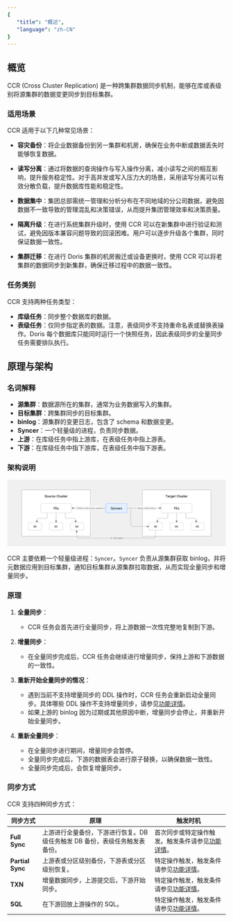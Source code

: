 ```yaml
---
{
   "title": "概述",
   "language": "zh-CN"
}
---
```


<!--
Licensed to the Apache Software Foundation (ASF) under one
or more contributor license agreements.  See the NOTICE file
distributed with this work for additional information
regarding copyright ownership.  The ASF licenses this file
to you under the Apache License, Version 2.0 (the
"License"); you may not use this file except in compliance
with the License.  You may obtain a copy of the License at

  http://www.apache.org/licenses/LICENSE-2.0

Unless required by applicable law or agreed to in writing,
software distributed under the License is distributed on an
"AS IS" BASIS, WITHOUT WARRANTIES OR CONDITIONS OF ANY
KIND, either express or implied.  See the License for the
specific language governing permissions and limitations
under the License.
-->

## 概览

CCR (Cross Cluster Replication) 是一种跨集群数据同步机制，能够在库或表级别将源集群的数据变更同步到目标集群。

### 适用场景

CCR 适用于以下几种常见场景：

- **容灾备份**：将企业数据备份到另一集群和机房，确保在业务中断或数据丢失时能够恢复数据。

- **读写分离**：通过将数据的查询操作与写入操作分离，减小读写之间的相互影响，提升服务稳定性。对于高并发或写入压力大的场景，采用读写分离可以有效分散负载，提升数据库性能和稳定性。

- **数据集中**：集团总部需统一管理和分析分布在不同地域的分公司数据，避免因数据不一致导致的管理混乱和决策错误，从而提升集团管理效率和决策质量。

- **隔离升级**：在进行系统集群升级时，使用 CCR 可以在新集群中进行验证和测试，避免因版本兼容问题导致的回滚困难。用户可以逐步升级各个集群，同时保证数据一致性。

- **集群迁移**：在进行 Doris 集群的机房搬迁或设备更换时，使用 CCR 可以将老集群的数据同步到新集群，确保迁移过程中的数据一致性。

### 任务类别

CCR 支持两种任务类型：

- **库级任务**：同步整个数据库的数据。
- **表级任务**：仅同步指定表的数据。注意，表级同步不支持重命名表或替换表操作。Doris 每个数据库只能同时运行一个快照任务，因此表级同步的全量同步任务需要排队执行。

## 原理与架构

### 名词解释

- **源集群**：数据源所在的集群，通常为业务数据写入的集群。
- **目标集群**：跨集群同步的目标集群。
- **binlog**：源集群的变更日志，包含了 schema 和数据变更。
- **Syncer**：一个轻量级的进程，负责同步数据。
- **上游**：在库级任务中指上游库，在表级任务中指上游表。
- **下游**：在库级任务中指下游库，在表级任务中指下游表。

### 架构说明

![CCR 架构说明](/images/ccr-architecture-description.png)

CCR 主要依赖一个轻量级进程：`Syncer`。`Syncer` 负责从源集群获取 binlog，并将元数据应用到目标集群，通知目标集群从源集群拉取数据，从而实现全量同步和增量同步。

### 原理

1. **全量同步**：
   - CCR 任务会首先进行全量同步，将上游数据一次性完整地复制到下游。

2. **增量同步**：
   - 在全量同步完成后，CCR 任务会继续进行增量同步，保持上游和下游数据的一致性。

3. **重新开始全量同步的情况**：
   - 遇到当前不支持增量同步的 DDL 操作时，CCR 任务会重新启动全量同步。具体哪些 DDL 操作不支持增量同步，请参见[功能详情](./feature.md)。
   - 如果上游的 binlog 因为过期或其他原因中断，增量同步会停止，并重新开始全量同步。

4. **重新全量同步**：
   - 在全量同步进行期间，增量同步会暂停。
   - 全量同步完成后，下游的数据表会进行原子替换，以确保数据一致性。
   - 全量同步完成后，会恢复增量同步。

### 同步方式

CCR 支持四种同步方式：

| 同步方式       | 原理                                                   | 触发时机                                                 |
|----------------|--------------------------------------------------------|----------------------------------------------------------|
| **Full Sync**  | 上游进行全量备份，下游进行恢复。DB 级任务触发 DB 备份，表级任务触发表备份。 | 首次同步或特定操作触发。触发条件请参见[功能详情](./feature.md)。 |
| **Partial Sync** | 上游表或分区级别备份，下游表或分区级别恢复。             | 特定操作触发，触发条件请参见[功能详情](./feature.md)。   |
| **TXN**        | 增量数据同步，上游提交后，下游开始同步。                   | 特定操作触发，触发条件请参见[功能详情](./feature.md)。   |
| **SQL**        | 在下游回放上游操作的 SQL。                              | 特定操作触发，触发条件请参见[功能详情](./feature.md)。   |
